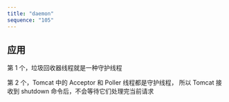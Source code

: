 ```yaml
---
title: "daemon"
sequence: "105"
---
```


## 应用

第 1 个，垃圾回收器线程就是一种守护线程

第 2 个，Tomcat 中的 Acceptor 和 Poller 线程都是守护线程，
所以 Tomcat 接收到 shutdown 命令后，不会等待它们处理完当前请求

